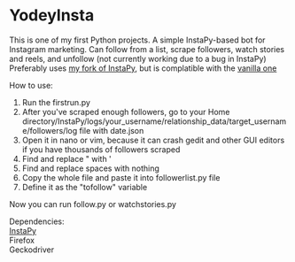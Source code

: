 # YodeyInsta
This is one of my first Python projects. A simple InstaPy-based bot for Instagram marketing. Can follow from a list, scrape followers, watch stories and reels, and unfollow (not currently working due to a bug in InstaPy)
Preferably uses <a href="https://github.com/valentino1337/InstaPy">my fork of InstaPy</a>, but is complatible with the <a href="https://github.com/timgrossmann/InstaPy">vanilla one</a>

How to use:
1. Run the firstrun.py
2. After you've scraped enough followers, go to your Home directory/InstaPy/logs/your_username/relationship_data/target_username/followers/log file with date.json
3. Open it in nano or vim, because it can crash gedit and other GUI editors if you have thousands of followers scraped
4. Find and replace " with '
5. Find and replace spaces with nothing
6. Copy the whole file and paste it into followerlist.py file
7. Define it as the "tofollow" variable

Now you can run follow.py or watchstories.py

Dependencies:<br>
<a href="https://github.com/valentino1337/InstaPy">InstaPy</a><br>
Firefox<br>
Geckodriver
